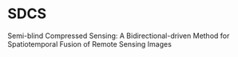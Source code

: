 # SDCS
Semi-blind Compressed Sensing: A Bidirectional-driven Method for Spatiotemporal Fusion of Remote Sensing Images

